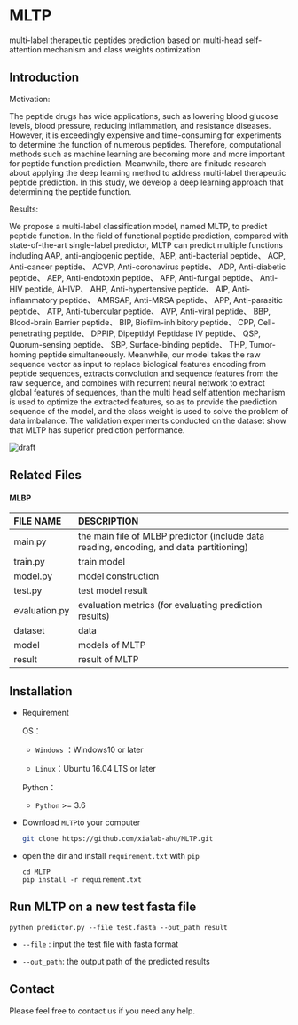 # MLTP
multi-label therapeutic peptides prediction based on multi-head self-attention mechanism and class weights optimization


## Introduction
Motivation: 

The peptide drugs has wide applications, such as lowering blood glucose levels, blood pressure, reducing inflammation, and resistance diseases. However, it is exceedingly expensive and time-consuming for experiments to determine the function of numerous peptides. Therefore, computational methods such as machine learning are becoming more and more important for peptide function prediction. Meanwhile, there are finitude research about applying the deep learning method to address multi-label therapeutic peptide prediction. In this study, we develop a deep learning approach that determining the peptide function.

Results: 

We propose a multi-label classification model, named MLTP, to predict peptide function. In the field of functional peptide prediction, compared with state-of-the-art single-label predictor, MLTP can predict multiple functions including AAP, anti-angiogenic peptide、ABP, anti-bacterial peptide、 ACP, Anti-cancer peptide、 ACVP, Anti-coronavirus peptide、 ADP, Anti-diabetic peptide、 AEP, Anti-endotoxin peptide、 AFP, Anti-fungal peptide、 Anti-HIV peptide, AHIVP、 AHP, Anti-hypertensive peptide、 AIP, Anti-inflammatory peptide、 AMRSAP, Anti-MRSA peptide、 APP, Anti-parasitic peptide、 ATP, Anti-tubercular peptide、 AVP, Anti-viral peptide、 BBP, Blood-brain Barrier peptide、 BIP, Biofilm-inhibitory peptide、 CPP, Cell-penetrating peptide、 DPPIP, Dipeptidyl Peptidase IV peptide、 QSP, Quorum-sensing peptide、 SBP, Surface-binding peptide、 THP, Tumor-homing peptide simultaneously. Meanwhile, our model takes the raw sequence vector as input to replace biological features encoding from peptide sequences, extracts convolution and sequence features from the raw sequence, and combines with recurrent neural network to extract global features of sequences, than the multi head self attention mechanism is used to optimize the extracted features, so as to provide the prediction sequence of the model, and the class weight is used to solve the problem of data imbalance. The validation experiments conducted on the dataset show that MLTP has superior prediction performance. 

![draft](./figures/MLTP.jpg)


## Related Files

#### MLBP

| FILE NAME           | DESCRIPTION                                                  |
| :------------------ | :----------------------------------------------------------- |
| main.py             | the main file of MLBP predictor (include data reading, encoding, and data partitioning) |
| train.py            | train model |
| model.py            | model construction |
| test.py             | test model result |
| evaluation.py       | evaluation metrics (for evaluating prediction results) |
| dataset             | data         |
| model               | models of MLTP           |
| result               | result of MLTP           |


## Installation
- Requirement
  
  OS：
  
  - `Windows` ：Windows10 or later
  
  - `Linux`：Ubuntu 16.04 LTS or later
  
  Python：
  
  - `Python` >= 3.6
  
- Download `MLTP`to your computer

  ```bash
  git clone https://github.com/xialab-ahu/MLTP.git
  ```

- open the dir and install `requirement.txt` with `pip`

  ```
  cd MLTP
  pip install -r requirement.txt
  ```


## Run MLTP on a new test fasta file
```shell
python predictor.py --file test.fasta --out_path result
```

- `--file` : input the test file with fasta format

- `--out_path`: the output path of the predicted results


## Contact
Please feel free to contact us if you need any help.

